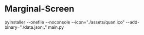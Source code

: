 # Marginal-Screen

pyinstaller --onefile --noconsole --icon="./assets/quan.ico" --add-binary="./data.json;." main.py
